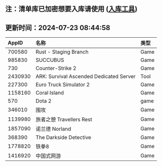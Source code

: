 ## 注：清单库已加密想要入库请使用 ([入库工具](https://github.com/BlankTMing/ManifestAutoUpdate/releases))

## 更新时间：2024-07-23 08:44:58
| AppID | 名称 | 类型  |
| :-------------------- | :----------------------------- | :----------- |
| 700580 | Rust - Staging Branch| Game |
| 985830 | SUCCUBUS| Game |
| 730 | Counter-Strike 2| Game |
| 2430930 | ARK: Survival Ascended Dedicated Server| Tool |
| 227300 | Euro Truck Simulator 2| Game |
| 1158160 | Coral Island| Game |
| 570 | Dota 2| game |
| 346010 | 围攻| Game |
| 1139980 | 旅者之憩 Travellers Rest| Game |
| 1857090 | 诺兰德 Norland| Game |
| 368390 | The Darkside Detective| Game |
| 1778820 | 铁拳8| Game |
| 1416920 | 中国式网游| Game |
